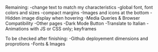 Remaining:
    -change text to match my characteristics
    -global font, font colors and sizes
    -compact margins
    -Images and icons at the bottom
    -Hidden image display when hovering
    -Media Queries & Browser Compatibility
    -Other pages
    -Dark Mode Button
    -Translate to Italian
    -Animations with JS or CSS only; keyframes


To be checked after finishing:
    -Github deployement dimensions and proprotions
    -Fonts & Images